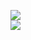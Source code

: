 [![](https://img.shields.io/badge/Made%20With-Github%20Spray-lightgrey.svg?style=for-the-badge&logo=github)](https://github.com/Annihil/github-spray#2101)  
[![](https://i.imgur.com/2DrTn0Z.gif)](https://github.com/Annihil/github-spray)